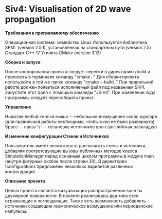 # **Siv4: Visualisation of  2D wave propagation**

**Требования к программному обеспечению**

Операционная система: семейство Linux
Используется библиотека SFML (version 2.5.1), установленная на стандартном пути (version 2.5)
Стандарт C++ 17
Утилита CMake (version 3.12)

**Сборка и запуск**

После клонирования проекта следует перейти в директорию /build и прописать в терминале команду "cmake .." Для сборки проекта используйте в той же папке команду "cmake --build ." При правильной работе должен появиться исполняемый файл под названием SIV4. Запустите этот файл с помощью команды "./SIV4". При изменении кода программы следует пересобирать проект.

**Управление**

Нажатие любой кнопки мыши -- небольшое возмущение около курсора (для правильной работы необходимо, чтобы окно не было развернуто)
Space -- пауза
's' -- остановка источников волн (английская раскладка)

**Изменение конфигурации Стенок и Источников**

Пользователь имеет возможность располагать стены и источники, добавляя соответсвующие вызовы публичных методов класса SimulationManager перед основным циклом программы в модуле main (внутри фигурных скобок после строки 30). В директории \configurations предложены несколько вариантов различных конфигураций.

**Описание проекта**

Целью проекта является визуализация распространения волн на двумерной поверхности. В проекте реализованы два типа стен: отражающие и поглощающие. Также есть возможность добавлять источники создающие гармоническое возмущение или периодечские импульсы.
